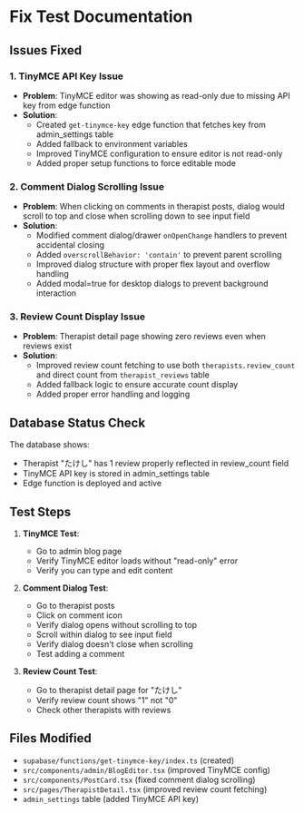 # Fix Test Documentation

## Issues Fixed

### 1. TinyMCE API Key Issue
- **Problem**: TinyMCE editor was showing as read-only due to missing API key from edge function
- **Solution**: 
  - Created `get-tinymce-key` edge function that fetches key from admin_settings table
  - Added fallback to environment variables
  - Improved TinyMCE configuration to ensure editor is not read-only
  - Added proper setup functions to force editable mode

### 2. Comment Dialog Scrolling Issue  
- **Problem**: When clicking on comments in therapist posts, dialog would scroll to top and close when scrolling down to see input field
- **Solution**:
  - Modified comment dialog/drawer `onOpenChange` handlers to prevent accidental closing
  - Added `overscrollBehavior: 'contain'` to prevent parent scrolling
  - Improved dialog structure with proper flex layout and overflow handling
  - Added modal=true for desktop dialogs to prevent background interaction

### 3. Review Count Display Issue
- **Problem**: Therapist detail page showing zero reviews even when reviews exist
- **Solution**:
  - Improved review count fetching to use both `therapists.review_count` and direct count from `therapist_reviews` table
  - Added fallback logic to ensure accurate count display
  - Added proper error handling and logging

## Database Status Check

The database shows:
- Therapist "たけし" has 1 review properly reflected in review_count field
- TinyMCE API key is stored in admin_settings table
- Edge function is deployed and active

## Test Steps

1. **TinyMCE Test**:
   - Go to admin blog page
   - Verify TinyMCE editor loads without "read-only" error
   - Verify you can type and edit content

2. **Comment Dialog Test**:
   - Go to therapist posts
   - Click on comment icon
   - Verify dialog opens without scrolling to top
   - Scroll within dialog to see input field
   - Verify dialog doesn't close when scrolling
   - Test adding a comment

3. **Review Count Test**:
   - Go to therapist detail page for "たけし" 
   - Verify review count shows "1" not "0"
   - Check other therapists with reviews

## Files Modified

- `supabase/functions/get-tinymce-key/index.ts` (created)
- `src/components/admin/BlogEditor.tsx` (improved TinyMCE config)
- `src/components/PostCard.tsx` (fixed comment dialog scrolling)
- `src/pages/TherapistDetail.tsx` (improved review count fetching)
- `admin_settings` table (added TinyMCE API key) 
